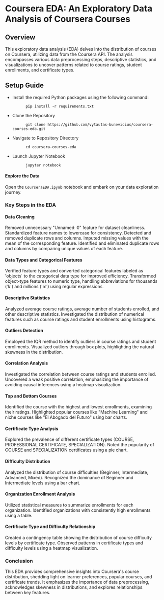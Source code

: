 # Coursera EDA: An Exploratory Data Analysis of Coursera Courses

## Overview

This exploratory data analysis (EDA) delves into the distribution of courses on Coursera, utilizing data from the Coursera API. The analysis encompasses various data preprocessing steps, descriptive statistics, and visualizations to uncover patterns related to course ratings, student enrollments, and certificate types.

## Setup Guide

- Install the required Python packages using the following command:

            pip install -r requirements.txt

- Clone the Repository

            git clone https://github.com/vytautas-bunevicius/coursera-courses-eda.git

- Navigate to Repository Directory

            cd coursera-courses-eda

- Launch Jupyter Notebook

            jupyter notebook


#### Explore the Data

Open the `CourseraEDA.ipynb` notebook and embark on your data exploration journey.

### Key Steps in the EDA

#### Data Cleaning

Removed unnecessary "Unnamed: 0" feature for dataset cleanliness.
Standardized feature names to lowercase for consistency.
Detected and removed duplicate rows and columns.
Imputed missing values with the mean of the corresponding feature.
Identified and eliminated duplicate rows and columns by comparing unique values of each feature.

#### Data Types and Categorical Features

Verified feature types and converted categorical features labeled as 'objects' to the categorical data type for improved efficiency.
Transformed object-type features to numeric type, handling abbreviations for thousands ('k') and millions ('m’) using regular expressions.

#### Descriptive Statistics

Analyzed average course ratings, average number of students enrolled, and other descriptive statistics.
Investigated the distribution of numerical features such as course ratings and student enrollments using histograms.

#### Outliers Detection

Employed the IQR method to identify outliers in course ratings and student enrollments.
Visualized outliers through box plots, highlighting the natural skewness in the distribution.

#### Correlation Analysis

Investigated the correlation between course ratings and students enrolled.
Uncovered a weak positive correlation, emphasizing the importance of avoiding causal inferences using a heatmap visualization.

#### Top and Bottom Courses

Identified the course with the highest and lowest enrollments, examining their ratings.
Highlighted popular courses like "Machine Learning" and niche courses like "El Abogado del Futuro" using bar charts.

#### Certificate Type Analysis

Explored the prevalence of different certificate types (COURSE, PROFESSIONAL CERTIFICATE, SPECIALIZATION).
Noted the popularity of COURSE and SPECIALIZATION certificates using a pie chart.

#### Difficulty Distribution

Analyzed the distribution of course difficulties (Beginner, Intermediate, Advanced, Mixed).
Recognized the dominance of Beginner and Intermediate levels using a bar chart.

#### Organization Enrollment Analysis

Utilized statistical measures to summarize enrollments for each organization.
Identified organizations with consistently high enrollments using a table.

#### Certificate Type and Difficulty Relationship

Created a contingency table showing the distribution of course difficulty levels by certificate type.
Observed patterns in certificate types and difficulty levels using a heatmap visualization.

### Conclusion

This EDA provides comprehensive insights into Coursera's course distribution, shedding light on learner preferences, popular courses, and certificate trends. It emphasizes the importance of data preprocessing, acknowledges skewness in distributions, and explores relationships between key features.
